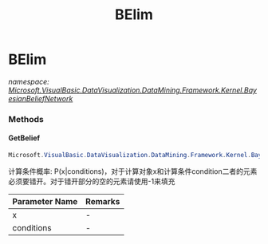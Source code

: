 ﻿---
title: BElim
---

# BElim
_namespace: [Microsoft.VisualBasic.DataVisualization.DataMining.Framework.Kernel.BayesianBeliefNetwork](N-Microsoft.VisualBasic.DataVisualization.DataMining.Framework.Kernel.BayesianBeliefNetwork.html)_



### Methods

#### GetBelief
```csharp
Microsoft.VisualBasic.DataVisualization.DataMining.Framework.Kernel.BayesianBeliefNetwork.BElim.GetBelief(System.Int32[],System.Int32[])
```
计算条件概率: P(x|conditions)，对于计算对象x和计算条件condition二者的元素必须要错开。对于错开部分的空的元素请使用-1来填充

|Parameter Name|Remarks|
|--------------|-------|
|x|-|
|conditions|-|






